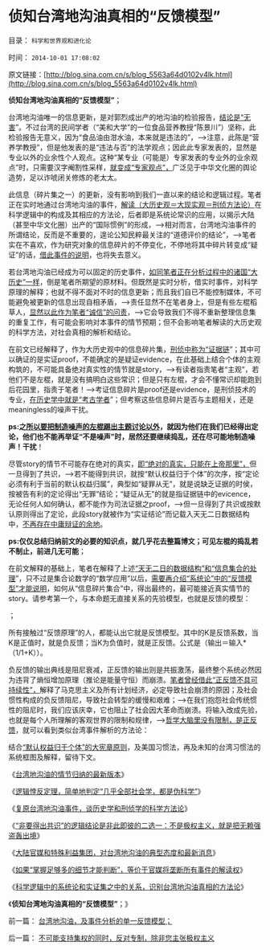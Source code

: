 # 侦知台湾地沟油真相的“反馈模型”

目录： `科学和世界观和进化论` 

时间： `2014-10-01 17:08:02` 

原文链接：[http://blog.sina.com.cn/s/blog_5563a64d0102v4lk.html](http://blog.sina.com.cn/s/blog_5563a64d0102v4lk.html)

**侦知台湾地沟油真相的“反馈模型”**；

台湾地沟油唯一的信息更新，是对郭烈成出产的地沟油的检验报告，[结论是“无害](../../../2014/9/21/地沟油事件，只是竭斯底里地追求“道德安全”的极权主义.md)”。不过台湾的民间学者（“美和大学”的一位食品营养教授“陈景川”）坚称，此检验报告无意义，因为“食品油由泔水油，本来就是违法的”，——>注意，此陈是“营养学教授”，但是他发表的是“违法与否”的法学观点；因此此专家发表的，显然是专业以外的业余性个人观点。这种“某专业（可能是）专家发表的专业外的业余观点”时，只需要汉字阉割性采样，[就变成“专家观点”，](../../../2009/3/24/大学无书！每个人都有个人利益观点发言权.md)广泛见于中华文化圈的舆论造势，足以诈唬闭关修炼的老太太。

此信息（碎片集之一）的更新，没有影响到我们一直以来的结论和逻辑过程。笔者正在实时地通过台湾地沟油的事件，[解读（大历史观＝大现实观＝刑侦方法论）](../../../2014/9/23/复原台湾地沟油事件，谈历史学和刑侦学的科学方法论.md)在科学逻辑中的构成及其相应的方法论，后者即是系统论常识的应用，以揭示大陆（甚至中华文化圈）出产的“国际惯例”的形成，——>相对而言，台湾地沟油事件的所谓结论，反而是不重要的，遑论公知民粹最关注的“道德评价的结论”，——>笔者实在不喜欢，作为研究对象的信息碎片的不停变化，不停地将其中碎片转变成“疑证”的话，[借此事件的说明](../../../2014/9/12/台湾地沟油事件，或只能追究“主管部门无事生非”.md)，也将失去意义。

若台湾地沟油已经成为可以固定的历史事件，[如同笔者正在分析过程中的诸国“大历史”一样](../../../2014/9/30/明治维新的弯路，武士下岗再就业，日本国企的包身工.md)，倒是笔者所期望的原材料。但既然是实时分析，借实时事件，对科学原理的解释；也就不得不面对不时的信息更新；而且我们自已不能控制媒体，不可能避免被更新的信息出现自相矛盾，——>责任显然不在笔者身上，但是有些左棍稻草人，[显然以此作为笔者“诚信”的问责](../../../2014/9/15/台湾地沟油，理解台湾的政府，警察，法院，FDA，检察院的职能分工；.md)，——>它会导致我们不得不重新整理信息集的重复工作，有可能会影响对本事件的情节预期；但不会影响笔者解读的大历史观的科学方法，对社会真相的解析和结论。

在前文已经解释了，作为大历史观中的信息碎片集，[刑侦中称为“证据链](../../../2014/1/16/科学的世界观和方法论，合理怀疑和证据链，洗脑和宣传.md)”；其中可以确证的是实证proof，不能确定的是疑证evidence，在此基础上结合个体的主观构筑的，不可能具备绝对真实性的情节就是story，——>有读者指责笔者“主观”，若他们不是左棍，就是没有搞明白这些常识；但是只有左棍，才会不懂常识却能跑到后花园里，指责于笔者！——>考证信息碎片是proof还是evidence，是刑侦技术的专业，[在历史学中就是“考古学者](../../../2010/4/13/历史的细考权威没有“更权威”的发言权.md)”；但考察这些信息碎片是否与主题相关，还是meaningless的噪声干扰。

**ps:之[所以要把制造噪声的左棍踢出主题讨论以外](../../../2014/5/21/大道无为者，唯真求实，即为至善；.md)，就因为他们在我们已经得出定论，他们也不能再举证“不是噪声”时，居然还要继续捣乱，还在尽可能地制造噪声！干扰**！

尽管story的情节不可能存在绝对的真实，[即“绝对的真实，只能在上帝那里”，](../../../2009/6/25/MyGod!我的上帝！绝对的真理存在吗？.md)但一旦得到了共识，——>若不能得到共识，就按“默认权益归于个体”的次序，按“定论必须有利于当前的默认权益归属”，典型如“疑罪从无”，就是说缺乏证据的时侯，按被告有利的定论得出“无罪”结论；“疑证从无”的就是指证据链中的evicence，无论任何人如何确认，都不能作为司法证据之proof，——>但一旦得到了共识或按默认原则得出了定论，此段story就被作为“实证结论”而记载入天无二日数据结构中，[不再存在中庸辩证的余地](../../../2011/1/22/非黑即白的科学和中庸的意识形态.md)。

**ps:仅仅总结归纳前文的必要的知识点，就几乎花去整篇博文；可见左棍的捣乱若不制止，前进几无可能**；

在前文解释的基础上，笔者在解释了上述[“天无二日的数据结构”和“信息集合的处理](../../../2014/9/29/科学逻辑中的集合论（数学）和系统论（工程技术）.md)”，只不过是集合论数学的“数学应用”以后，[需要再介绍“系统论”中的“反馈模型”才能说明](../../../2014/9/29/科学逻辑中的系统论和实证集之中的关系，识别台湾地沟油真相的方法论.md)，如何从“信息碎片集合”中，得出最终的，最可能接近真实情节的story。请参考第一个，与本命题无直接关系的先验模型，也就是反馈的模型：

；

所有接触过“反馈原理”的人，都能认出它就是反馈模型。其中的K是反馈系数，当K是正值时，就是负反馈；当K为负值时，就是正反馈。公式是（输出＝输入*（1/1+K））。

负反馈的输出典线是阻尼衰减，正反馈的输出则是共振激荡，最终整个系统必然因为违背了熵恒增加原理（推论是能量守恒）而崩溃。[笔者曾经借此“正反馈不具可持续性”，](../../../2014/1/14/剪刀差定律“正反馈不具持续性”克服“信息不对称”.md)解释了马克思主义及所有计划经济，必定导致社会崩溃的原因；及社会惯性构成的负反馈阻尼，导致社会转型的缓慢和艰难；——>在我们抱怨社会传统惯性的阻尼时，我们应该庆幸，它也阻止了社会因大革命而崩溃。将输入改成先验，也就是每个人所理解的客观世界的限制和规律，——>[哲学大脑里没有限制，是正反馈](../../../2009/6/1/为什么哲学信仰不能涵盖科学.md)，就可以看到类似台湾事件解析的方法论：

结合[“默认权益归于个体”的大宪章原则](../../../2014/9/24/“人人平等”的逻辑前提是“默认权益”的不对等.md)，及美国习惯法，再及未知的台湾习惯法的系统框图及解释，留待下文。

《[台湾地沟油的情节归纳的最新版本](../../../2014/9/22/台湾地沟油的最新版本.md)》

《[逻辑悖反定理，简单地判定“几乎全部社会学，都是伪科学”](../../../2014/9/23/逻辑悖反定理，简单地判定“几乎全部社会学，都是伪科学”.md)》

《[复原台湾地沟油事件，谈历史学和刑侦学的科学方法论](../../../2014/9/23/复原台湾地沟油事件，谈历史学和刑侦学的科学方法论.md)》

《[“非要得出共识”的逻辑结论是非此即彼的二选一：不是极权主义，就是把无赖强盗轰出境](../../../2014/9/24/“人人平等”的逻辑前提是“默认权益”的不对等.md)》

《[大陆官媒和特殊利益集团，对台湾地沟油的典型态度和最新消息](../../../2014/9/26/大陆官媒和特殊利益集团，对台湾地沟油的典型态度和最新消息.md)》

《[如果“掌握足够多的细节才能判断”，等价于官媒将垄断所有事件的解读权](../../../2014/9/27/怎样在信息渠道被垄断的环境里，成为一个自由人？.md)》

《[科学逻辑中的系统论和实证集之中的关系，识别台湾地沟油真相的方法论](../../../2014/9/29/科学逻辑中的系统论和实证集之中的关系，识别台湾地沟油真相的方法论.md)》

《**侦知台湾地沟油真相的“反馈模型”**；》

前一篇： [台湾地沟油，及事件分析的单一反馈模型；](../../../2014/10/2/台湾地沟油，及事件分析的单一反馈模型；.md)

后一篇： [不可能支持集权的同时，反对专制，除非您主张极权主义](../../../2014/9/30/不可能支持集权的同时，反对专制，除非您主张极权主义.md)

